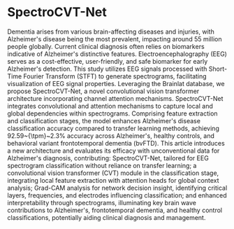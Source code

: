 # SpectroCVT-Net

Dementia arises from various brain-affecting diseases and injuries, with Alzheimer's disease being the most prevalent, impacting around 55 million people globally. Current clinical diagnosis often relies on biomarkers indicative of Alzheimer's distinctive features. Electroencephalography (EEG) serves as a cost-effective, user-friendly, and safe biomarker for early Alzheimer's detection. This study utilizes EEG signals processed with Short-Time Fourier Transform (STFT) to generate spectrograms, facilitating visualization of EEG signal properties. Leveraging the Brainlat database, we propose SpectroCVT-Net, a novel convolutional vision transformer architecture incorporating channel attention mechanisms. SpectroCVT-Net integrates convolutional and attention mechanisms to capture local and global dependencies within spectrograms. Comprising feature extraction and classification stages, the model enhances Alzheimer's disease classification accuracy compared to transfer learning methods, achieving 92.59~{\tpm}~2.3\% accuracy across Alzheimer's, healthy controls, and behavioral variant frontotemporal dementia (bvFTD). This article introduces a new architecture and evaluates its efficacy with unconventional data for Alzheimer's diagnosis, contributing: SpectroCVT-Net, tailored for EEG spectrogram classification without reliance on transfer learning; a convolutional vision transformer (CVT) module in the classification stage, integrating local feature extraction with attention heads for global context analysis; Grad-CAM analysis for network decision insight, identifying critical layers, frequencies, and electrodes influencing classification; and enhanced interpretability through spectrograms, illuminating key brain wave contributions to Alzheimer's, frontotemporal dementia, and healthy control classifications, potentially aiding clinical diagnosis and management.
